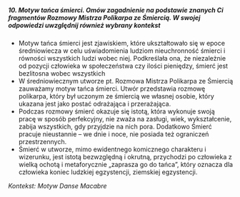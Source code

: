 ##### 10. Motyw tańca śmierci. Omów zagadnienie na podstawie znanych Ci fragmentów Rozmowy Mistrza Polikarpa ze Śmiercią. W swojej odpowiedzi uwzględnij również wybrany kontekst

- Motyw tańca śmierci jest zjawiskiem, które ukształtowało się w epoce średniowiecza w celu uświadomienia ludziom nieuchronność śmierci i równości wszystkich ludzi wobec niej. Podkreślała ona, że niezależnie od pozycji człowieka w społeczeństwa czy ilości pieniędzy, śmierć jest bezlitosna wobec wszystkich
- W średniowiecznym utworze pt. Rozmowa Mistrza Polikarpa ze Śmiercią zauważamy motyw tańca śmierci. Utwór przedstawia rozmowę polikarpa, który był uczonym ze śmiercią we własnej osobie, który ukazana jest jako postać odrażająca i przerażająca.
- Podczas rozmowy śmierć okazuje się istotą, która wykonuje swoją pracę w sposób perfekcyjny, nie zważa na zasługi, wiek, wykształcenie, zabija wszystkich, gdy przyjdzie na nich pora. Dodatkowo Śmierć pracuje nieustannie – we dnie i noce, nie posiada też ograniczeń przestrzennych. 
- Śmierć w utworze, mimo ewidentnego komicznego charakteru i wizerunku, jest istotą bezwzględną i okrutną, przychodzi po człowieka z wielką ochotą i metaforycznie „zaprasza go do tańca”, który oznacza dla człowieka koniec ludzkiej egzystencji, ziemskiej egzystencji. 

*Kontekst: Motyw Danse Macabre*
